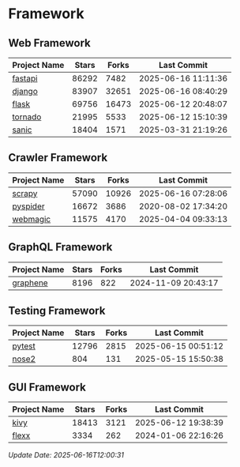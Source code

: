 # Framework

## Web Framework
| Project Name | Stars | Forks | Last Commit |
| ------------ | ----- | ----- | ----------- |
| [fastapi](https://github.com/fastapi/fastapi) | 86292 | 7482 | 2025-06-16 11:11:36 |
| [django](https://github.com/django/django) | 83907 | 32651 | 2025-06-16 08:40:29 |
| [flask](https://github.com/pallets/flask) | 69756 | 16473 | 2025-06-12 20:48:07 |
| [tornado](https://github.com/tornadoweb/tornado) | 21995 | 5533 | 2025-06-12 15:10:39 |
| [sanic](https://github.com/sanic-org/sanic) | 18404 | 1571 | 2025-03-31 21:19:26 |

## Crawler Framework
| Project Name | Stars | Forks | Last Commit |
| ------------ | ----- | ----- | ----------- |
| [scrapy](https://github.com/scrapy/scrapy) | 57090 | 10926 | 2025-06-16 07:28:06 |
| [pyspider](https://github.com/binux/pyspider) | 16672 | 3686 | 2020-08-02 17:34:20 |
| [webmagic](https://github.com/code4craft/webmagic) | 11575 | 4170 | 2025-04-04 09:33:13 |

## GraphQL Framework
| Project Name | Stars | Forks | Last Commit |
| ------------ | ----- | ----- | ----------- |
| [graphene](https://github.com/graphql-python/graphene) | 8196 | 822 | 2024-11-09 20:43:17 |

## Testing Framework
| Project Name | Stars | Forks | Last Commit |
| ------------ | ----- | ----- | ----------- |
| [pytest](https://github.com/pytest-dev/pytest) | 12796 | 2815 | 2025-06-15 00:51:12 |
| [nose2](https://github.com/nose-devs/nose2) | 804 | 131 | 2025-05-15 15:50:38 |

## GUI Framework
| Project Name | Stars | Forks | Last Commit |
| ------------ | ----- | ----- | ----------- |
| [kivy](https://github.com/kivy/kivy) | 18413 | 3121 | 2025-06-12 19:38:39 |
| [flexx](https://github.com/flexxui/flexx) | 3334 | 262 | 2024-01-06 22:16:26 |

*Update Date: 2025-06-16T12:00:31*